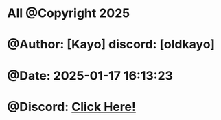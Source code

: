 # All @Copyright 2025
# @Author: [Kayo] discord: [oldkayo]
# @Date:   2025-01-17 16:13:23
# @Discord: [Click Here!](https://discord.gg/2VkX6tCSMe)
